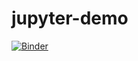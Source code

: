 # jupyter-demo
[![Binder](https://mybinder.org/badge_logo.svg)](https://mybinder.org/v2/gh/jusakihe/jupyter-demo.git/HEAD)
